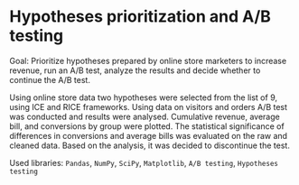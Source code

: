 # Hypotheses prioritization and A/B testing

Goal: Prioritize hypotheses prepared by online store marketers to increase revenue, run an A/B test, analyze the results and decide whether to continue the A/B test.  

Using online store data two hypotheses were selected from the list of 9, using ICE and RICE frameworks. Using data on visitors and orders A/B test was conducted and results were analysed. Cumulative revenue, average bill, and conversions by group were plotted. The statistical significance of differences in conversions and average bills was evaluated on the raw and cleaned data. Based on the analysis, it was decided to discontinue the test.   

Used libraries: `Pandas`, `NumPy`, `SciPy`, `Matplotlib`, `A/B testing`, `Hypotheses testing`
